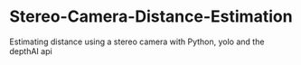 # Stereo-Camera-Distance-Estimation
Estimating distance using a stereo camera with Python, yolo and the depthAI api
